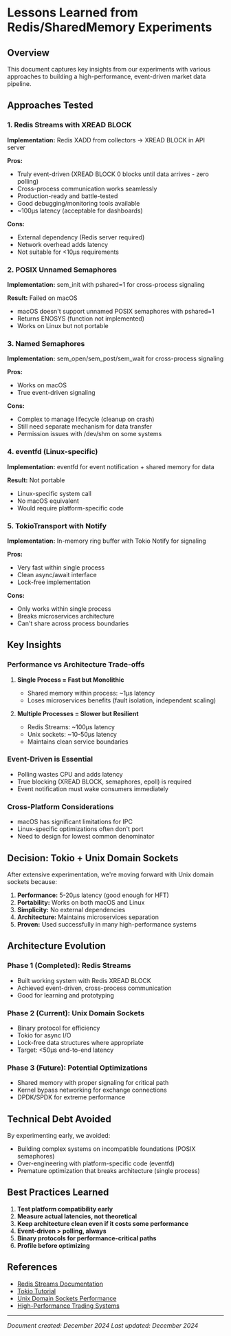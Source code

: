 # Lessons Learned from Redis/SharedMemory Experiments

## Overview
This document captures key insights from our experiments with various approaches to building a high-performance, event-driven market data pipeline.

## Approaches Tested

### 1. Redis Streams with XREAD BLOCK
**Implementation:** Redis XADD from collectors → XREAD BLOCK in API server

**Pros:**
- Truly event-driven (XREAD BLOCK 0 blocks until data arrives - zero polling)
- Cross-process communication works seamlessly
- Production-ready and battle-tested
- Good debugging/monitoring tools available
- ~100μs latency (acceptable for dashboards)

**Cons:**
- External dependency (Redis server required)
- Network overhead adds latency
- Not suitable for <10μs requirements

### 2. POSIX Unnamed Semaphores
**Implementation:** sem_init with pshared=1 for cross-process signaling

**Result:** Failed on macOS
- macOS doesn't support unnamed POSIX semaphores with pshared=1
- Returns ENOSYS (function not implemented)
- Works on Linux but not portable

### 3. Named Semaphores
**Implementation:** sem_open/sem_post/sem_wait for cross-process signaling

**Pros:**
- Works on macOS
- True event-driven signaling

**Cons:**
- Complex to manage lifecycle (cleanup on crash)
- Still need separate mechanism for data transfer
- Permission issues with /dev/shm on some systems

### 4. eventfd (Linux-specific)
**Implementation:** eventfd for event notification + shared memory for data

**Result:** Not portable
- Linux-specific system call
- No macOS equivalent
- Would require platform-specific code

### 5. TokioTransport with Notify
**Implementation:** In-memory ring buffer with Tokio Notify for signaling

**Pros:**
- Very fast within single process
- Clean async/await interface
- Lock-free implementation

**Cons:**
- Only works within single process
- Breaks microservices architecture
- Can't share across process boundaries

## Key Insights

### Performance vs Architecture Trade-offs
1. **Single Process = Fast but Monolithic**
   - Shared memory within process: ~1μs latency
   - Loses microservices benefits (fault isolation, independent scaling)

2. **Multiple Processes = Slower but Resilient**
   - Redis Streams: ~100μs latency
   - Unix sockets: ~10-50μs latency
   - Maintains clean service boundaries

### Event-Driven is Essential
- Polling wastes CPU and adds latency
- True blocking (XREAD BLOCK, semaphores, epoll) is required
- Event notification must wake consumers immediately

### Cross-Platform Considerations
- macOS has significant limitations for IPC
- Linux-specific optimizations often don't port
- Need to design for lowest common denominator

## Decision: Tokio + Unix Domain Sockets

After extensive experimentation, we're moving forward with Unix domain sockets because:

1. **Performance:** 5-20μs latency (good enough for HFT)
2. **Portability:** Works on both macOS and Linux
3. **Simplicity:** No external dependencies
4. **Architecture:** Maintains microservices separation
5. **Proven:** Used successfully in many high-performance systems

## Architecture Evolution

### Phase 1 (Completed): Redis Streams
- Built working system with Redis XREAD BLOCK
- Achieved event-driven, cross-process communication
- Good for learning and prototyping

### Phase 2 (Current): Unix Domain Sockets
- Binary protocol for efficiency
- Tokio for async I/O
- Lock-free data structures where appropriate
- Target: <50μs end-to-end latency

### Phase 3 (Future): Potential Optimizations
- Shared memory with proper signaling for critical path
- Kernel bypass networking for exchange connections
- DPDK/SPDK for extreme performance

## Technical Debt Avoided

By experimenting early, we avoided:
- Building complex systems on incompatible foundations (POSIX semaphores)
- Over-engineering with platform-specific code (eventfd)
- Premature optimization that breaks architecture (single process)

## Best Practices Learned

1. **Test platform compatibility early**
2. **Measure actual latencies, not theoretical**
3. **Keep architecture clean even if it costs some performance**
4. **Event-driven > polling, always**
5. **Binary protocols for performance-critical paths**
6. **Profile before optimizing**

## References

- [Redis Streams Documentation](https://redis.io/docs/data-types/streams/)
- [Tokio Tutorial](https://tokio.rs/tokio/tutorial)
- [Unix Domain Sockets Performance](https://www.percona.com/blog/2020/04/13/need-to-connect-to-a-local-mysql-server-use-unix-domain-socket/)
- [High-Performance Trading Systems](https://www.youtube.com/watch?v=NH1Tta7purM)

---

*Document created: December 2024*
*Last updated: December 2024*